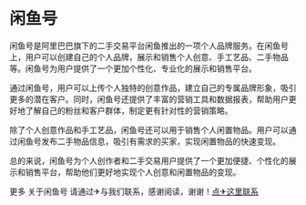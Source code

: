 # 闲鱼号

闲鱼号是阿里巴巴旗下的二手交易平台闲鱼推出的一项个人品牌服务。在闲鱼号上，用户可以创建自己的个人品牌，展示和销售个人创意、手工艺品、二手物品等。闲鱼号为用户提供了一个更加个性化、专业化的展示和销售平台。

通过闲鱼号，用户可以上传个人独特的创意作品，建立自己的专属品牌形象，吸引更多的潜在客户。同时，闲鱼号还提供了丰富的营销工具和数据报表，帮助用户更好地了解自己的粉丝和客户群体，制定更有针对性的营销策略。

除了个人创意作品和手工艺品，闲鱼号还可以用于销售个人闲置物品。用户可以通过闲鱼号发布二手物品信息，吸引有需求的买家，实现闲置物品的快速变现。

总的来说，闲鱼号为个人创作者和二手交易用户提供了一个更加便捷、个性化的展示和销售平台，帮助他们更好地实现个人创意和闲置物品的变现。

更多 关于闲鱼号 请通过✈与我们联系，感谢阅读，谢谢！[点✈这里联系](https://gg.k02.cc)